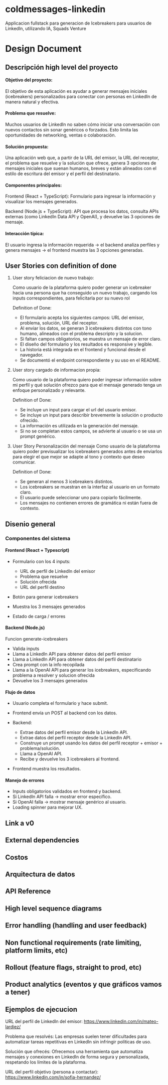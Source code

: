 # coldmessages-linkedin
Applicacion fullstack para generacion de Icebreakers para usuarios de LinkedIn, utilizando IA, Squads Venture


# Design Document

## Descripción high level del proyecto

#### Objetivo del proyecto:

El objetivo de esta aplicación es ayudar a generar mensajes iniciales (icebreakers) personalizados para conectar con personas en LinkedIn de manera natural y efectiva.

#### Problema que resuelve:

Muchos usuarios de LinkedIn no saben cómo iniciar una conversación con nuevos contactos sin sonar genéricos o forzados. Esto limita las oportunidades de networking, ventas o colaboración.

#### Solución propuesta:

Una aplicación web que, a partir de la URL del emisor, la URL del receptor, el problema que resuelve y la solución que ofrece, genera 3 opciones de mensajes iniciales que suenan humanos, breves y están alineados con el estilo de escritura del emisor y el perfil del destinatario.

#### Componentes principales:

Frontend (React + TypeScript): Formulario para ingresar la información y visualizar los mensajes generados.

Backend (Node.js + TypeScript): API que procesa los datos, consulta APIs externas (como LinkedIn Data API y OpenAI), y devuelve las 3 opciones de mensaje.

#### Interacción típica:
El usuario ingresa la información requerida → el backend analiza perfiles y genera mensajes → el frontend muestra las 3 opciones generadas.

## User Stories con definition of done

1) User story feliciacion de nuevo trabajo:

    Como usuario de la plataforma
    quiero poder generar un icebreaker hacia una persona que ha conseguido un nuevo trabajo,
    cargando los inputs correspondientes,
    para felicitarla por su nuevo rol

    Definition of Done:

    - El formulario acepta los siguientes campos: URL del emisor, problema, solución, URL del receptor.
    - Al enviar los datos, se generan 3 icebreakers distintos con tono humano, alineados con el problema descripto y la solucion.
    - Si faltan campos obligatorios, se muestra un mensaje de error claro.
    - El diseño del formulario y los resultados es responsive y legible.
    - La historia está integrada en el frontend y funcional desde el navegador.
    - Se documentó el endpoint correspondiente y su uso en el README.


2) User story cargado de informacion propia:

    Como usuario de la plataforma
    quiero poder ingresar información sobre mi perfil y qué solución ofrezco
    para que el mensaje generado tenga un enfoque personalizado y relevante.

    Definition of Done:
    - Se incluye un input para cargar el url del usuario emisor.
    - Se incluye un input para describir brevemente la solución o producto ofrecido.
    - La información es utilizada en la generación del mensaje.
    - Si no se completan estos campos, se advierte al usuario o se usa un prompt genérico.

3) User Story Personalización del mensaje
    Como usuario de la plataforma
    quiero poder previsualizar los icebreakers generados antes de enviarlos
    para elegir el que mejor se adapte al tono y contexto que deseo comunicar.

    Definition of Done:

    - Se generan al menos 3 icebreakers distintos.
    - Los icebreakers se muestran en la interfaz al usuario en un formato claro.
    - El usuario puede seleccionar uno para copiarlo fácilmente.
    - Los mensajes no contienen errores de gramática ni están fuera de contexto.

## Disenio general

### Componentes del sistema

#### Frontend (React + Typescript)

- Formulario con los 4 inputs:
    - URL de perfil de LinkedIn del emisor
    - Problema que resuelve
    - Solución ofrecida
    - URL del perfil destino

- Botón para generar icebreakers

- Muestra los 3 mensajes generados

- Estado de carga / errores

#### Backend (Node.js)

Funcion generate-icebreakers

- Valida inputs
- Llama a LinkedIn API para obtener datos del perfil emisor
- Llama a LinkedIn API para obtener datos del perfil destinatario
- Crea prompt con la info recopilada
- Llama a la OpenAI API para generar los icebreakers, especificando problema a resolver y solucion ofrecida
- Devuelve los 3 mensajes generados

#### Flujo de datos
- Usuario completa el formulario y hace submit.
- Frontend envía un POST al backend con los datos.

- Backend:
    - Extrae datos del perfil emisor desde la LinkedIn API.
    - Extrae datos del perfil receptor desde la LinkedIn API.
    - Construye un prompt usando los datos del perfil receptor + emisor + problema/solución.
    - Llama a OpenAI API.
    - Recibe y devuelve los 3 icebreakers al frontend.

- Frontend muestra los resultados.

#### Manejo de errores
- Inputs obligatorios validados en frontend y backend.
- Si LinkedIn API falla → mostrar error específico.
- Si OpenAI falla → mostrar mensaje genérico al usuario.
- Loading spinner para mejorar UX.

## Link a v0

## External dependencies

## Costos

## Arquitectura de datos

## API Reference

## High level sequence diagrams

## Error handling (handling and user feedback)

## Non functional requirements (rate limiting, platform limits, etc)

## Rollout (feature flags, straight to prod, etc)

## Product analytics (eventos y que gráficos vamos a tener)

## Ejemplos de ejecucion

URL del perfil de LinkedIn del emisor: 
https://www.linkedin.com/in/mateo-lardiez/

Problema que resolvés:
Las empresas suelen tener dificultades para automatizar tareas repetitivas en LinkedIn sin infringir políticas de uso.

Solución que ofrecés:
Ofrecemos una herramienta que automatiza mensajes y conexiones en LinkedIn de forma segura y personalizada, respetando los límites de la plataforma.

URL del perfil objetivo (persona a contactar):
https://www.linkedin.com/in/sofia-hernandez/